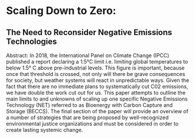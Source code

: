 # Scaling Down to Zero: 
## The Need to Reconsider Negative Emissions Technologies

Abstract:
In 2018, the International Panel on Climate Change (IPCC) published a report declaring a 1.5°C limit i.e. limiting global temperatures to below 1.5° C above pre-industrial levels. This figure is important, because once that threshold is crossed, not only will there be grave consequences for society, but weather systems will react in unpredictable ways. Given the fact that there are no immediate plans to systematically cut C02 emissions, we have double the work cut out for us. This paper attempts to outline the main limits to and unknowns of scaling up one specific Negative Emissions Technology (NET) referred to as Bioenergy with Carbon Capture and Storage (BECCS). The final section of the paper will provide an overview of a number of strategies that are being proposed by well-recognized environmental justice organizations and must be considered in order to create lasting systemic change.